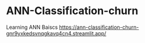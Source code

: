 # ANN-Classification-churn
Learning ANN Baiscs
https://ann-classification-churn-gnr9yxkedsvnqgkavq4cn4.streamlit.app/
